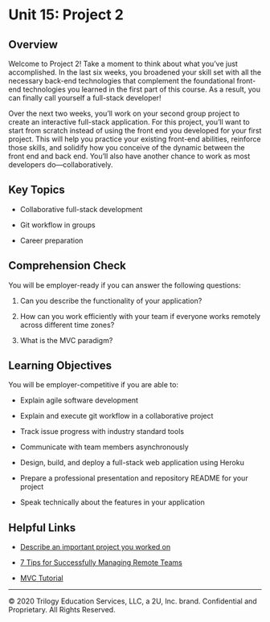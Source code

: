 # Unit 15: Project 2

## Overview

Welcome to Project 2! Take a moment to think about what you’ve just accomplished. In the last six weeks, you broadened your skill set with all the necessary back-end technologies that complement the foundational front-end technologies you learned in the first part of this course. As a result, you can finally call yourself a full-stack developer! 

Over the next two weeks, you’ll work on your second group project to create an interactive full-stack application. For this project, you’ll want to start from scratch instead of using the front end you developed for your first project. This will help you practice your existing front-end abilities, reinforce those skills, and solidify how you conceive of the dynamic between the front end and back end. You’ll also have another chance to work as most developers do&mdash;collaboratively.

## Key Topics

* Collaborative full-stack development

* Git workflow in groups

* Career preparation

## Comprehension Check

You will be employer-ready if you can answer the following questions:

1. Can you describe the functionality of your application?

2. How can you work efficiently with your team if everyone works remotely across different time zones?

3. What is the MVC paradigm?

## Learning Objectives

You will be employer-competitive if you are able to:

* Explain agile software development

* Explain and execute git workflow in a collaborative project

* Track issue progress with industry standard tools

* Communicate with team members asynchronously

* Design, build, and deploy a full-stack web application using Heroku

* Prepare a professional presentation and repository README for your project

* Speak technically about the features in your application

## Helpful Links

* [Describe an important project you worked on](https://www.livecareer.com/resources/interviews/questions/describe-an-important-project-you-worked-on)

* [7 Tips for Successfully Managing Remote Teams](https://www.inc.com/jason-aten/7-tips-for-working-fsuccessfully-managing-remote-teams.html)

* [MVC Tutorial](https://www.guru99.com/mvc-tutorial.html)

---
© 2020 Trilogy Education Services, LLC, a 2U, Inc. brand.  Confidential and Proprietary.  All Rights Reserved.

